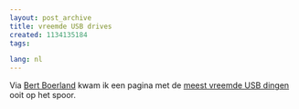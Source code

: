 ```yaml
---
layout: post_archive
title: vreemde USB drives
created: 1134135184
tags:

lang: nl
---
```

Via [Bert Boerland](http://willy.boerland.com/myblog/weird_usb_drives) kwam ik een pagina met de [meest vreemde USB dingen](http://gadgets.fosfor.se/the-top-10-weirdest-usb-drives-ever/) ooit op het spoor.
